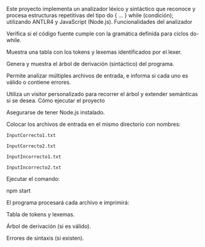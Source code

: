 Este proyecto implementa un analizador léxico y sintáctico que reconoce y procesa estructuras repetitivas del tipo do { ... } while (condición); utilizando ANTLR4 y JavaScript (Node.js). Funcionalidades del analizador

Verifica si el código fuente cumple con la gramática definida para ciclos do-while.

Muestra una tabla con los tokens y lexemas identificados por el lexer.

Genera y muestra el árbol de derivación (sintáctico) del programa.

Permite analizar múltiples archivos de entrada, e informa si cada uno es válido o contiene errores.

Utiliza un visitor personalizado para recorrer el árbol y extender semánticas si se desea.
 Cómo ejecutar el proyecto

Asegurarse de tener Node.js instalado.

Colocar los archivos de entrada en el mismo directorio con nombres:

    InputCorrecto1.txt

    InputCorrecto2.txt

    InputIncorrecto1.txt

    InputIncorrecto2.txt

Ejecutar el comando:

npm start

El programa procesará cada archivo e imprimirá:

Tabla de tokens y lexemas.

Árbol de derivación (si es válido).

Errores de sintaxis (si existen).
